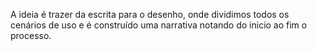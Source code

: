A ideia é trazer da escrita para o desenho, onde dividimos todos os cenários de uso e é construído uma narrativa notando do inicio ao fim o processo.

